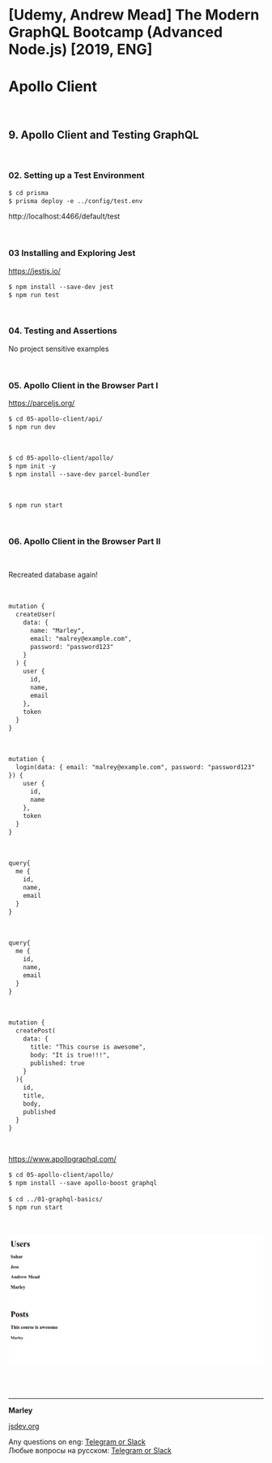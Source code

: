 # [Udemy, Andrew Mead] The Modern GraphQL Bootcamp (Advanced Node.js) [2019, ENG]

# Apollo Client

<br/>

## 9. Apollo Client and Testing GraphQL

<br/>

### 02. Setting up a Test Environment

    $ cd prisma
    $ prisma deploy -e ../config/test.env

http://localhost:4466/default/test

<br/>

### 03 Installing and Exploring Jest

https://jestjs.io/

    $ npm install --save-dev jest
    $ npm run test

<br/>

### 04. Testing and Assertions

No project sensitive examples

<br/>

### 05. Apollo Client in the Browser Part I

https://parceljs.org/

    $ cd 05-apollo-client/api/
    $ npm run dev

<br/>

    $ cd 05-apollo-client/apollo/
    $ npm init -y
    $ npm install --save-dev parcel-bundler

<br/>

    $ npm run start

<br/>

### 06. Apollo Client in the Browser Part II

<br/>

Recreated database again!

<br/>

```
mutation {
  createUser(
    data: {
      name: "Marley",
      email: "malrey@example.com",
      password: "password123"
    }
  ) {
    user {
      id,
      name,
      email
    },
    token
  }
}
```

<br/>

```
mutation {
  login(data: { email: "malrey@example.com", password: "password123" }) {
    user {
      id,
      name
    },
    token
  }
}

```

<br/>

```
query{
  me {
    id,
    name,
    email
  }
}
```

<br/>

```
query{
  me {
    id,
    name,
    email
  }
}
```

<br/>

```
mutation {
  createPost(
    data: {
      title: "This course is awesome",
      body: "It is true!!!",
      published: true
    }
  ){
    id,
    title,
    body,
    published
  }
}
```

<br/>

https://www.apollographql.com/

    $ cd 05-apollo-client/apollo/
    $ npm install --save apollo-boost graphql

    $ cd ../01-graphql-basics/
    $ npm run start

<br/>

![Application](../img/pic-09-01.png?raw=true)

<br/>
<br/>

---

**Marley**

<a href="https://jsdev.org">jsdev.org</a>

Any questions on eng: <a href="https://jsdev.org/chat/">Telegram or Slack</a>  
Любые вопросы на русском: <a href="https://jsdev.ru/chat/">Telegram or Slack</a>
